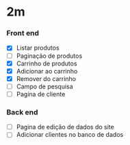 # 2m

### Front end

- [X] Listar produtos
- [ ] Paginação de produtos
- [X] Carrinho de produtos
- [X] Adicionar ao carrinho
- [X] Remover do carrinho
- [ ] Campo de pesquisa
- [ ] Pagina de cliente

### Back end

- [ ] Pagina de edição de dados do site
- [ ] Adicionar clientes no banco de dados